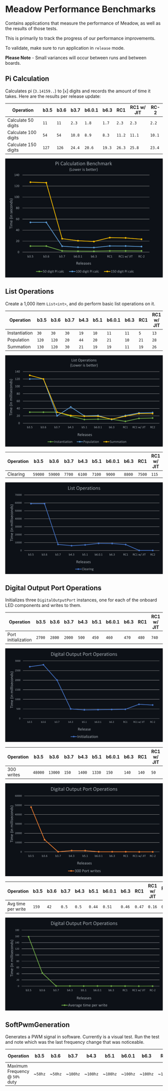# Meadow Performance Benchmarks

Contains applications that measure the performance of Meadow, as well as the results of those tests.

This is primarily to track the progress of our performance improvements.

To validate, make sure to run application in `release` mode.

**Please Note** - Small variances will occur between runs and between boards.

## Pi Calculation

Calculates pi (`3.14159..`) to [`x`] digits and records the amount of time it takes. Here are the results per release update:

| Operation              | **b3.5**   | **b3.6**   | **b3.7**   | **b6.0.1** | **b6.3**   | **RC1**   | **RC1 w/ JIT** | **RC-2** |
|------------------------|------------|------------|------------|------------|------------|-----------|----------------|----------|
| Calculate 50 digits    | `11`       | `11`       | `2.3`      | `1.8`      | `1.7`      | `2.3`     | `2.3`          | `2.2`    |
| Calculate 100 digits   | `54`       | `54`       | `10.8`     | `8.9`      | `8.3`      | `11.2`    | `11.1`         | `10.1`   |
| Calculate 150 digits   | `127`      | `126`      | `24.4`     | `20.6`     | `19.3`     | `26.3`    | `25.8`         | `23.4`   |

![Pi Calculation Graph](design/pi-calculation-dark.png)
 
## List Operations

Create a 1,000 item `List<int>`, and do perform basic list operations on it.

| Operation          | **b3.5**   | **b3.6**   | **b3.7**   | **b4.3**   | **b5.1**   | **b6.0.1** | **b6.3**   | **RC1**   | **RC1 w/ JIT** | **RC-2** |
|--------------------|------------|------------|------------|------------|------------|------------|------------|-----------|----------------|----------|
| Instantiation      | `30`       | `30`       | `30`       | `19`       | `10`       | `11`       | `11`       | `5`       | `13`           | `14`     |
| Population         | `120`      | `120`      | `20`       | `44`       | `20`       | `21`       | `10`       | `21`      | `28`           | `29`     |
| Summation          | `130`      | `120`      | `30`       | `21`       | `19`       | `19`       | `11`       | `19`      | `26`           | `26`     |

![List Operations Graph](design/list-operations-dark.png)

| Operation          | **b3.5**   | **b3.6**   | **b3.7**   | **b4.3**   | **b5.1**   | **b6.0.1** | **b6.3**   | **RC1** | **RC1 w/ JIT** | **RC-2** |
|--------------------|------------|------------|------------|------------|------------|------------|------------|---------|----------------|----------|
| Clearing           | `59000`    | `59000`    | `7700`     | `6100`     | `7100`     | `9000`     | `8800`     | `7500`  | `115`          | `130`    |

![List Operations Graph](design/list-operations-clearing-dark.png)

## Digital Output Port Operations

Initializes three `DigitalOutputPort` instances, one for each of the onboard LED components and 
writes to them.

| Operation              | **b3.5**  | **b3.6**  | **b3.7**  | **b4.3**  | **b5.1**  | **b6.0.1** | **b6.3**   | **RC1**    | **RC1 w/ JIT** | **RC-2** |
|------------------------|-----------|-----------|-----------|-----------|-----------|------------|------------|------------|----------------|----------|
| Port initialization    | `2700`    | `2800`    | `2000`    | `500`     | `450`     | `460`      | `470`      | `480`      | `740`          | `704`    |

![Digital Output Port Operations](design/digital-output-initialize-dark.png)

| Operation              | **b3.5**  | **b3.6**  | **b3.7**  | **b4.3**  | **b5.1**  | **b6.0.1** | **b6.3**   | **RC1**    | **RC1 w/ JIT** | **RC-2** |
|------------------------|-----------|-----------|-----------|-----------|-----------|------------|------------|------------|----------------|----------|
| 300 writes             | `48000`   | `13000`   | `150`     | `1400`    | `1330`    | `150`      | `140`      | `140`      | `50`          | `50`     |

![Digital Output Port Operations](design/digital-output-writes-dark.png)

| Operation              | **b3.5**  | **b3.6**  | **b3.7**  | **b4.3**  | **b5.1**  | **b6.0.1** | **b6.3**   | **RC1**    | **RC1 w/ JIT** | **RC-2** |
|------------------------|-----------|-----------|-----------|-----------|-----------|------------|------------|------------|----------------|----------|
| Avg time per write     | `159`     | `42`      | `0.5`     | `0.5`     | `0.44`    | `0.51`     | `0.46`     | `0.47`     | `0.16`         | `0.17`   |

![Digital Output Port Operations](design/digital-output-average-time-dark.png)

## SoftPwmGeneration

Generates a PWM signal in software. Currently is a visual test. Run the test and note which was 
the last frequency change that was noticeable.

| Operation                        | **b3.5** | **b3.6** | **b3.7** | **b4.3** | **b5.1** | **b6.0.1** | **b6.3**   | **RC1**   | **RC1 w/ JIT** |
|----------------------------------|----------|----------|----------|----------|----------|------------|------------|-----------|----------------|
| Maximum Frequency @ `50%` duty   | ~`50hz`  | ~`50hz`  | ~`100hz` | ~`100hz` | ~`100hz` | ~`100hz`   | ~`100hz`   |  ~`100Hz` | ~`1500Hz`      |
